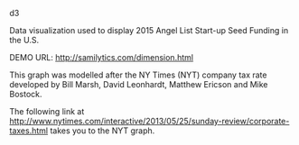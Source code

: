 d3

Data visualization used to display 2015 Angel List Start-up Seed Funding in the U.S.

DEMO URL:  http://samilytics.com/dimension.html

This graph was modelled after the NY Times (NYT) company tax rate developed by Bill Marsh, David Leonhardt, Matthew Ericson and Mike Bostock.

The following link at http://www.nytimes.com/interactive/2013/05/25/sunday-review/corporate-taxes.html takes you to the NYT graph.
